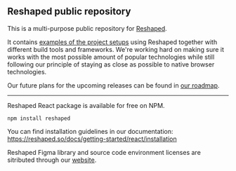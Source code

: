 ## Reshaped public repository

This is a multi-purpose public repository for [Reshaped](https://reshaped.so).

It contains [examples of the project setups](./examples/) using Reshaped together with different build tools and frameworks.
We're working hard on making sure it works with the most possible amount of popular technologies while still following our principle of staying as close as possible to native browser technologies.

Our future plans for the upcoming releases can be found in [our roadmap](https://github.com/orgs/formaat-design/projects/2/views/1).

---

Reshaped React package is available for free on NPM.

```
npm install reshaped
```

You can find installation guidelines in our documentation: https://reshaped.so/docs/getting-started/react/installation

Reshaped Figma library and source code environment licenses are sitributed through our [website](https://reshaped.so).

